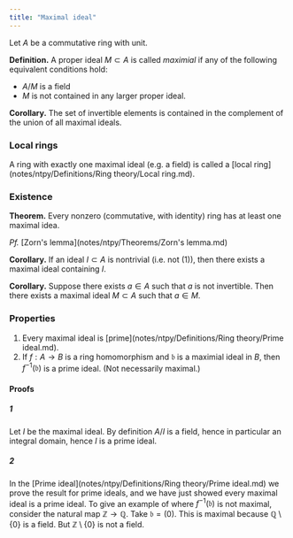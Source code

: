 ```yaml
---
title: "Maximal ideal"
---
```


Let $A$ be a commutative ring with unit.

**Definition.** A proper ideal $M\subset A$ is called _maximial_ if any of the following equivalent conditions hold:
- $A/M$ is a field
- $M$ is not contained in any larger proper ideal.

**Corollary.** The set of invertible elements is contained in the complement of the union of all maximal ideals.

### Local rings
A ring with exactly one maximal ideal (e.g. a field) is called a [local ring](notes/ntpy/Definitions/Ring theory/Local ring.md).

### Existence
**Theorem.** Every nonzero (commutative, with identity) ring has at least one maximal idea.

_Pf._ [Zorn's lemma](notes/ntpy/Theorems/Zorn's lemma.md)

**Corollary.** If an ideal $I\subset A$ is nontrivial (i.e. not $(1)$), then there exists a maximal ideal containing $I$.

**Corollary.** Suppose there exists $a\in A$ such that $a$ is not invertible. Then there exists a maximal ideal $M\subset A$ such that $a\in M$.

### Properties
1. Every maximal ideal is [prime](notes/ntpy/Definitions/Ring theory/Prime ideal.md).
2. If $f:A\to B$ is a ring homomorphism and $\mathfrak{b}$ is a maximial ideal in $B$, then $f^{-1}(\mathfrak{b})$ is a prime ideal. (Not necessarily maximal.)
#### Proofs
##### 1
Let $I$ be the maximal ideal. By definition $A/I$ is a field, hence in particular an integral domain, hence $I$ is a prime ideal.
##### 2
In the [Prime ideal](notes/ntpy/Definitions/Ring theory/Prime ideal.md) we prove the result for prime ideals, and we have just showed every maximal ideal is a prime ideal. To give an example of where $f^{-1}(\mathfrak{b})$ is not maximal, consider the natural map $\mathbb{Z}\to\mathbb{Q}$. Take $\mathfrak{b}=(0)$. This is maximal because $\mathbb{Q}\setminus\{0\}$ is a field. But $\mathbb{Z}\setminus\{0\}$ is not a field.
